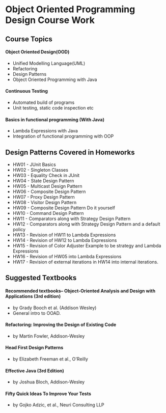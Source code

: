
# Object Oriented Programming Design Course Work




## Course Topics
#### Object Oriented Design(OOD)
- Unified Modelling Language(UML)
- Refactoring
- Design Patterns
- Object Oriented Programming with Java
#### Continuous  Testing
- Automated build of programs
- Unit testing, static code inspection etc
#### Basics in functional programming (With Java)
- Lambda Expressions with Java
- Integration of functional programming with OOP



## Design Patterns Covered in Homeworks
- HW01 - JUnit Basics
- HW02 - Singleton Classes
- HW03 - Equality Check in JUnit
- HW04 - State Design Pattern
- HW05 - Multicast Design Pattern
- HW06 - Composite Design Pattern
- HW07 - Proxy Design Pattern
- HW08 - Visitor Design Pattern
- HW09 - Composite Design Pattern Do it yourself
- HW10 - Command Design Pattern
- HW11 - Comparators along with Strategy Design Pattern
- HW12 - Comparators along with Strategy Design Pattern and a default policy
- HW13 - Revision of HW11 to Lambda Expressions
- HW14 - Revision of HW12 to Lambda Expressions
- HW15 - Revision of Color Adjuster Example to be strategy and Lambda Expressions
- HW16 - Revision of HW05 into Lambda Expressions
- HW17 - Revision of external iterations in HW14 into internal iterations.
## Suggested Textbooks
#### Recommended textbooks– Object-Oriented Analysis and Design with Applications (3rd edition)
- by Grady Booch et al. (Addison Wesley)
- General intro to OOAD.
#### Refactoring: Improving the Design of Existing Code
- by Martin Fowler, Addison-Wesley
#### Head First Design Patterns 
- by Elizabeth Freeman et al., O'Reilly
#### Effective Java (3rd Edition)
- by Joshua Bloch, Addison-Wesley
#### Fifty Quick Ideas To Improve Your Tests
- by Gojko Adzic, et al., Neuri Consulting LLP